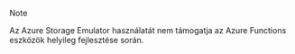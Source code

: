 >[!Note]
> Az Azure Storage Emulator használatát nem támogatja az Azure Functions eszközök helyileg fejlesztése során.
